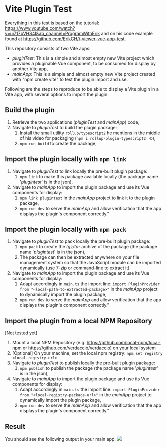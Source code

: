 # Vite Plugin Test
Everything in this test is based on the tutorial: https://www.youtube.com/watch?v=ui717bVHS4I&ab_channel=ProgramWithErik and on his code example found at https://github.com/ErikCH/i-viewer-vue-app-test.

This repository consists of two Vite apps:
- <i>pluginTest</i>: This is a simple and almost empty new Vite project which provides a pluginable Vue component, to be consumed for display by another Vite app,
- <i>mainApp</i>: This is a simple and almost empty new Vite project created with "npm create vite" to test the plugin import and use.

Following are the steps to reproduce to be able to display a Vite plugin in a Vite app, with several options to import the plugin.

## Build the plugin

1. Retrieve the two applications (<i>pluginTest</i> and <i>mainApp</i>) code,
1. Navigate to <i>pluginTest</i> to build the plugin package:
    1. Install the small utility `rollup/typescript2` he mentions in the middle of his video for packaging (`npm i rollup-plugin-typescript2 -D`),
    1. `npm run build` to create the package,

## Import the plugin locally with `npm link`

1. Navigate to <i>pluginTest</i> to link locally the pre-built plugin package:
    1. `npm link` to make this package available locally (the package name '<i>plugintest</i>' is in the json),
1. Navigate to <i>mainApp</i> to import the plugin package and use its Vue components for display:
    1. `npm link plugintest` in the <i>mainApp</i> project to link it to the plugin package,
    1. `npm run dev` to serve the <i>mainApp</i> and allow verification that the app displays the plugin's component correctly."

## Import the plugin locally with `npm pack`

1. Navigate to <i>pluginTest</i> to pack locally the pre-built plugin package:
    1. `npm pack` to create the <i>tgz/tar</i> archive of the package (the package name '<i>plugintest</i>' is in the json),
    1. The package can then be extracted anywhere on your file management system so that the JavaScript module can be imported dynamically (use 7-zip or command-line to extract it)
1. Navigate to <i>mainApp</i> to import the plugin package and use its Vue components for display:
    1. Adapt accordingly in `main.ts` the import line: `import PluginProvider from "<local-path-to-extracted-package>"` in the <i>mainApp</i> project to dynamically import the plugin package,
    1. `npm run dev` to serve the <i>mainApp</i> and allow verification that the app displays the plugin's component correctly."

## Import the plugin from a local NPM Repository

[Not tested yet]
1. Mount a local NPM Repository (e.g. https://github.com/local-npm/local-npm or https://github.com/verdaccio/verdaccio) on your local system
1. [Optional] On your machine, set the local npm registry: `npm set registry <local-registry-url>`
1. Navigate to <i>pluginTest</i> to publish locally the pre-built plugin package:
    1. `npm publish` to publish the package (the package name '<i>plugintest</i>' is in the json),
1. Navigate to <i>mainApp</i> to import the plugin package and use its Vue components for display:
    1. Adapt accordingly in `main.ts` the import line: `import PluginProvider from "<local-registry-package-url>"` in the <i>mainApp</i> project to dynamically import the plugin package,
    1. `npm run dev` to serve the <i>mainApp</i> and allow verification that the app displays the plugin's component correctly."

## Result
You should see the following output in your main app:
<image src="result.png"/>